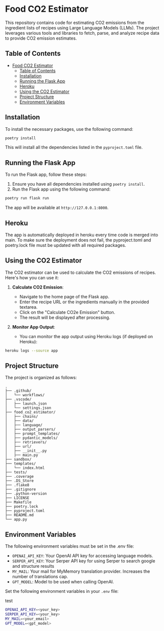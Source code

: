 # Food CO2 Estimator

This repository contains code for estimating CO2 emissions from the ingredient lists of recipes using Large Language Models (LLMs). The project leverages various tools and libraries to fetch, parse, and analyze recipe data to provide CO2 emission estimates.

## Table of Contents

- [Food CO2 Estimator](#food-co2-estimator)
  - [Table of Contents](#table-of-contents)
  - [Installation](#installation)
  - [Running the Flask App](#running-the-flask-app)
  - [Heroku](#heroku)
  - [Using the CO2 Estimator](#using-the-co2-estimator)
  - [Project Structure](#project-structure)
  - [Environment Variables](#environment-variables)
  

## Installation

To install the necessary packages, use the following command:

```bash
poetry install
```

This will install all the dependencies listed in the `pyproject.toml` file.

## Running the Flask App

To run the Flask app, follow these steps:

1. Ensure you have all dependencies installed using `poetry install`.
2. Run the Flask app using the following command:

```bash
poetry run flask run
```

The app will be available at `http://127.0.0.1:8000`.

## Heroku
The app is automatically deployed in heroku every time code is merged into main. To make sure the deployment does not fail, the pyproject.toml and poetry.lock file must be updated with all required packages.

## Using the CO2 Estimator

The CO2 estimator can be used to calculate the CO2 emissions of recipes. Here's how you can use it:

1. **Calculate CO2 Emission**:
   - Navigate to the home page of the Flask app.
   - Enter the recipe URL or the ingredients manually in the provided textarea.
   - Click on the "Calculate CO2e Emission" button.
   - The result will be displayed after processing.

2. **Monitor App Output**:
   - You can monitor the app output using Heroku logs (if deployed on Heroku):

```bash
heroku logs --source app
```

## Project Structure

The project is organized as follows:

```
.
├── .github/
│   └── workflows/
├── .vscode/
│   ├── launch.json
│   └── settings.json
├── food_co2_estimator/
│   ├── chains/
│   ├── data/
│   ├── language/
│   ├── output_parsers/
│   ├── prompt_templates/
│   ├── pydantic_models/
│   ├── retrievers/
│   ├── url/
│   ├── __init__.py
│   ├── main.py
├── sandbox/
├── templates/
│   └── index.html
├── tests/
├── .coverage
├── .DS_Store
├── .flake8
├── .gitignore
├── .python-version
├── LICENSE
├── Makefile
├── poetry.lock
├── pyproject.toml
├── README.md
└── app.py
```

## Environment Variables
The following environment variables must be set in the .env file:

- `OPENAI_API_KEY`: Your OpenAI API key for accessing language models.
- `SERPER_API_KEY`: Your Serper API key for using Serper to search google and structure results
- `MY_MAIL`: Your mail for MyMemory translation provider. Increases the number of translations cap.
- `GPT_MODEL`: Model to be used when calling OpenAI.

Set the following environment variables in your `.env` file:

test

```bash
OPENAI_API_KEY=<your_key>
SERPER_API_KEY=<your_key>
MY_MAIL=<your_email>
GPT_MODEL=<gpt_model>
```



